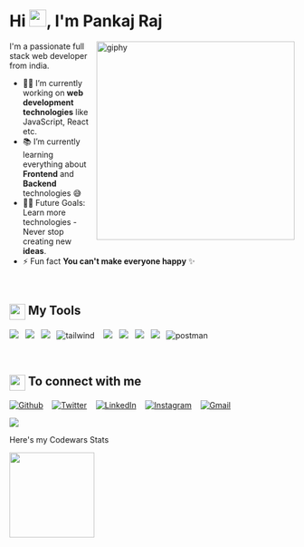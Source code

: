 <h1 align="left">Hi <img src="https://raw.githubusercontent.com/MartinHeinz/MartinHeinz/master/wave.gif" width="30px">, I'm Pankaj Raj</h1>
<!-- <img align='right' src="https://media.giphy.com/media/M9gbBd9nbDrOTu1Mqx/giphy.gif" width="220" alt="giphy"> -->
<img align='right' src="https://bit.ly/3lruk77" width="350" alt="giphy">
I'm a passionate full stack web developer from india.

<br/>

- 👨‍💻 I’m currently working on **web development technologies** like JavaScript, React etc.
- 📚 I’m currently learning everything about **Frontend** and **Backend** technologies 😅
- 💪🏼 Future Goals: Learn more technologies - Never stop creating new **ideas**.
- ⚡ Fun fact **You can't make everyone happy** ✨

</br>

<!-- ## 🚀 Languages and Tools: -->
<summary><h2><img src="https://emojis.slackmojis.com/emojis/images/1471045839/793/computerrage.gif?1471045839" align="center"
                width="28" /> My Tools</h2></summary>
<!--  <hr/> -->

<p>
            <img src="https://img.shields.io/badge/html5%20-%23e34f26.svg?&style=for-the-badge&logo=html5&logoColor=white" />&nbsp;&nbsp;
            <img src="https://img.shields.io/badge/CSS3-1572B6?&style=for-the-badge&logo=css3&logoColor=white" />&nbsp;&nbsp;
            <img src="https://img.shields.io/badge/JavaScript-F7DF1E?style=for-the-badge&logo=javascript&logoColor=black" />&nbsp;&nbsp;
            <img src="https://img.shields.io/badge/Tailwind_CSS-38B2AC?style=for-the-badge&logo=tailwind-css&logoColor=white" alt="tailwind"/> &nbsp;&nbsp; 
            <img src="https://img.shields.io/badge/MongoDB-4EA94B?style=for-the-badge&logo=mongodb&logoColor=white" />&nbsp;&nbsp;
            <img src="https://img.shields.io/badge/Express.js-000000?style=for-the-badge&logo=express&logoColor=white" />&nbsp;&nbsp;
            <img src="https://img.shields.io/badge/Node.js-339933?style=for-the-badge&logo=nodedotjs&logoColor=white" />&nbsp;&nbsp;
            <img src="https://img.shields.io/badge/npm-CB3837?style=for-the-badge&logo=npm&logoColor=white" />&nbsp;&nbsp;
            <img src="https://img.shields.io/badge/Postman-FF6C37?style=for-the-badge&logo=Postman&logoColor=white" alt="postman"/>
</p>

<!-- <br/> -->


</br>

<summary><h2><img src="https://emojis.slackmojis.com/emojis/images/1579216111/7550/pikachu_wave.gif?1579216111" align="center"
                width="28" /> To connect with me</h2></summary>
<!--                <hr/> -->

<!-- <h3>Where to find me</h3> -->
<p>
<a href="https://github.com/ipankaj07" target="_blank"><img alt="Github" src="https://img.shields.io/badge/GitHub-%2312100E.svg?&style=for-the-badge&logo=Github&logoColor=white" /></a> &nbsp;&nbsp; <a href="https://twitter.com/udocudown" target="_blank"><img alt="Twitter" src="https://img.shields.io/badge/twitter-%231DA1F2.svg?&style=for-the-badge&logo=twitter&logoColor=white" /></a> &nbsp;&nbsp;  <a href="https://www.linkedin.com/in/pankaj-raj-9032311ba/" target="_blank"><img alt="LinkedIn" src="https://img.shields.io/badge/linkedin-%230077B5.svg?&style=for-the-badge&logo=linkedin&logoColor=white" /></a> &nbsp;&nbsp;  
<a href="https://www.instagram.com/ipankaj.raj" target="_blank" ><img alt="Instagram" src = "https://img.shields.io/badge/Instagram-E4405F?style=for-the-badge&logo=instagram&logoColor=white"></a> &nbsp;&nbsp;  <a href="mailto:praj4936@gmail.com" target="_blank"><img alt="Gmail" src="https://img.shields.io/badge/Gmail-D14836?style=for-the-badge&logo=gmail&logoColor=white" /></a>

</p>

<!-- <a href="https://github.com/ipankaj07/github-profile-views-counter">
    <img src="https://komarev.com/ghpvc/?username=ipankaj07">
</a> -->
<img src = "https://estruyf-github.azurewebsites.net/api/VisitorHit?user=ipankaj07&repo=Bgstatic&countColorcountColor&countColor=%237B1E7B">

<!-- </br> -->

<p> Here's my Codewars Stats </p>
<img src = "https://www.codewars.com/users/Ipankaj07/badges/micro"  width= "150">

